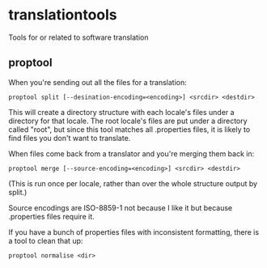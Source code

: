 translationtools
================

Tools for or related to software translation

proptool
--------

When you're sending out all the files for a translation:

    proptool split [--desination-encoding=<encoding>] <srcdir> <destdir>

This will create a directory structure with each locale's files under a directory
for that locale. The root locale's files are put under a directory called "root",
but since this tool matches all .properties files, it is likely to find files you
don't want to translate.

When files come back from a translator and you're merging them back in:

    proptool merge [--source-encoding=<encoding>] <srcdir> <destdir>

(This is run once per locale, rather than over the whole structure output by split.)

Source encodings are ISO-8859-1 not because I like it but because .properties
files require it.

If you have a bunch of properties files with inconsistent formatting, there is
a tool to clean that up:

    proptool normalise <dir>

